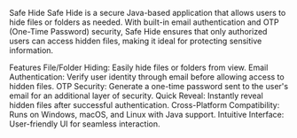 
Safe Hide
Safe Hide is a secure Java-based application that allows users to hide files or folders as needed. With built-in email authentication and OTP (One-Time Password) security, Safe Hide ensures that only authorized users can access hidden files, making it ideal for protecting sensitive information.

Features
File/Folder Hiding: Easily hide files or folders from view.
Email Authentication: Verify user identity through email before allowing access to hidden files.
OTP Security: Generate a one-time password sent to the user's email for an additional layer of security.
Quick Reveal: Instantly reveal hidden files after successful authentication.
Cross-Platform Compatibility: Runs on Windows, macOS, and Linux with Java support.
Intuitive Interface: User-friendly UI for seamless interaction.
